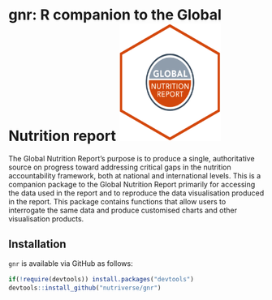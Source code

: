 
<!-- README.md is generated from README.Rmd. Please edit that file -->

# gnr: R companion to the Global Nutrition report <img src="man/figures/gnr.png" width="200px" />

<!-- badges: start -->

<!-- badges: end -->

The Global Nutrition Report’s purpose is to produce a single,
authoritative source on progress toward addressing critical gaps in the
nutrition accountability framework, both at national and international
levels. This is a companion package to the Global Nutrition Report
primarily for accessing the data used in the report and to reproduce the
data visualisation produced in the report. This package contains
functions that allow users to interrogate the same data and produce
customised charts and other visualisation products.

## Installation

`gnr` is available via GitHub as follows:

``` r
if(!require(devtools)) install.packages("devtools")
devtools::install_github("nutriverse/gnr")
```
